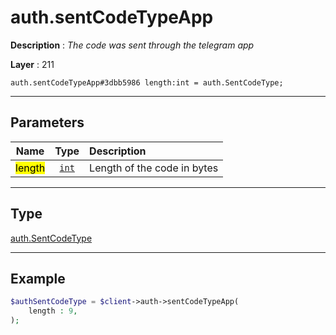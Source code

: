 # auth.sentCodeTypeApp

**Description** : *The code was sent through the telegram app*

**Layer** : 211

```tl
auth.sentCodeTypeApp#3dbb5986 length:int = auth.SentCodeType;
```

---

## Parameters

| Name | Type | Description |
| :---: | :---: | :--- |
| <mark>length</mark> | [`int`](type/int) | Length of the code in bytes |

---

## Type

[auth.SentCodeType](type/auth.SentCodeType)

---

## Example

```php
$authSentCodeType = $client->auth->sentCodeTypeApp(
	length : 9,
);
```